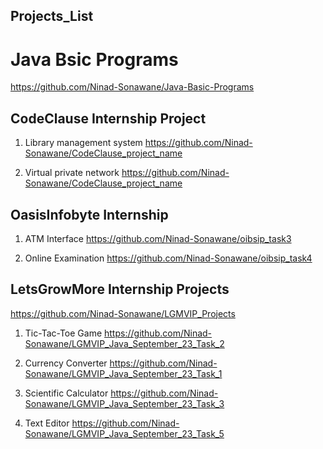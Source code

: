 ## Projects_List

# Java Bsic Programs
https://github.com/Ninad-Sonawane/Java-Basic-Programs

##  CodeClause Internship Project

1) Library management system
https://github.com/Ninad-Sonawane/CodeClause_project_name

2) Virtual private network
https://github.com/Ninad-Sonawane/CodeClause_project_name

## OasisInfobyte Internship  

1) ATM Interface
https://github.com/Ninad-Sonawane/oibsip_task3

2) Online Examination
https://github.com/Ninad-Sonawane/oibsip_task4

## LetsGrowMore Internship Projects
https://github.com/Ninad-Sonawane/LGMVIP_Projects
1) Tic-Tac-Toe Game
https://github.com/Ninad-Sonawane/LGMVIP_Java_September_23_Task_2

2) Currency Converter
https://github.com/Ninad-Sonawane/LGMVIP_Java_September_23_Task_1

3) Scientific Calculator
https://github.com/Ninad-Sonawane/LGMVIP_Java_September_23_Task_3

4) Text Editor
https://github.com/Ninad-Sonawane/LGMVIP_Java_September_23_Task_5
